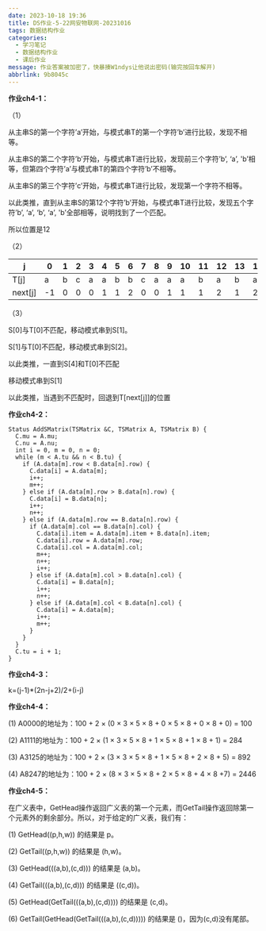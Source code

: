 ```yaml
---
date: 2023-10-18 19:36
title: DS作业-5-22网安物联网-20231016
tags: 数据结构作业
categories:
  - 学习笔记
  - 数据结构作业
  - 课后作业
message: 作业答案被加密了，快暴揍W1ndys让他说出密码(输完按回车解开)
abbrlink: 9b8045c
---
```


**作业ch4-1：**

（1）

从主串S的第一个字符’a’开始，与模式串T的第一个字符’b’进行比较，发现不相等。

从主串S的第二个字符’b’开始，与模式串T进行比较，发现前三个字符’b’, ‘a’, 'b’相等，但第四个字符’a’与模式串T的第四个字符’b’不相等。

从主串S的第三个字符’c’开始，与模式串T进行比较，发现第一个字符不相等。

以此类推，直到从主串S的第12个字符’b’开始，与模式串T进行比较，发现五个字符’b’, ‘a’, ‘b’, ‘a’, 'b’全部相等，说明找到了一个匹配。

所以位置是12

（2）

| **j**   | **0** | **1** | **2** | **3** | **4** | **5** | **6** | **7** | **8** | **9** | **10** | **11** | **12** | **13** | **14** | **15** | **16** | **17** | **18** | **19** | **20** |
| ------- | ----- | ----- | ----- | ----- | ----- | ----- | ----- | ----- | ----- | ----- | ------ | ------ | ------ | ------ | ------ | ------ | ------ | ------ | ------ | ------ | ------ |
| T[j]    | a     | b     | c     | a     | a     | b     | b     | c     | a     | a     | a      | b      | a      | b      | a      | b      | a      | a      | b      | c      | a      |
| next[j] | -1    | 0     | 0     | 0     | 1     | 1     | 2     | 0     | 0     | 1     | 1      | 1      | 2      | 1      | 2      | 1      | 2      | 1      | 1      | 2      | 0      |

（3）

S[0]与T[0]不匹配，移动模式串到S[1]。

S[1]与T[0]不匹配，移动模式串到S[2]。

以此类推，一直到S[4]和T[0]不匹配

移动模式串到S[1]

以此类推，当遇到不匹配时，回退到T[next[j]]的位置

**作业ch4-2：**

```
Status AddSMatrix(TSMatrix &C, TSMatrix A, TSMatrix B) {
  C.mu = A.mu;
  C.nu = A.nu;
  int i = 0, m = 0, n = 0;
  while (m < A.tu && n < B.tu) {
    if (A.data[m].row < B.data[n].row) {
      C.data[i] = A.data[m];
      i++;
      m++;
    } else if (A.data[m].row > B.data[n].row) {
      C.data[i] = B.data[n];
      i++;
      n++;
    } else if (A.data[m].row == B.data[n].row) {
      if (A.data[m].col == B.data[n].col) {
        C.data[i].item = A.data[m].item + B.data[n].item;
        C.data[i].row = A.data[m].row;
        C.data[i].col = A.data[m].col;
        m++;
        n++;
        i++;
      } else if (A.data[m].col > B.data[n].col) {
        C.data[i] = B.data[n];
        i++;
        n++;
      } else if (A.data[m].col < B.data[n].col) {
        C.data[i] = A.data[m];
        i++;
        m++;
      }
    }
  }
  C.tu = i + 1;
}
```

**作业ch4-3：**

k=(j-1)*(2n-j+2)/2+(i-j)

**作业ch4-4：**

(1) A0000的地址为：100 + 2 × (0 × 3 × 5 × 8 + 0 × 5 × 8 + 0 × 8 + 0) = 100

(2) A1111的地址为：100 + 2 × (1 × 3 × 5 × 8 + 1 × 5 × 8 + 1 × 8 + 1) = 284

(3) A3125的地址为：100 + 2 × (3 × 3 × 5 × 8 + 1 × 5 × 8 + 2 × 8 + 5) = 892

(4) A8247的地址为：100 + 2 × (8 × 3 × 5 × 8 + 2 × 5 × 8 + 4 × 8 +7) = 2446

**作业ch4-5：**

在广义表中，GetHead操作返回广义表的第一个元素，而GetTail操作返回除第一个元素外的剩余部分。所以，对于给定的广义表，我们有：

(1) GetHead((p,h,w)) 的结果是 p。

(2) GetTail((p,h,w)) 的结果是 (h,w)。

(3) GetHead(((a,b),(c,d))) 的结果是 (a,b)。

(4) GetTail(((a,b),(c,d))) 的结果是 ((c,d))。

(5) GetHead(GetTail(((a,b),(c,d)))) 的结果是 (c,d)。

(6) GetTail(GetHead(GetTail(((a,b),(c,d))))) 的结果是 ()，因为(c,d)没有尾部。